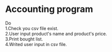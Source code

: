 # Accounting program

Do    
1.Check you csv file exist.         
2.User input product's name and product's price.         
3.Print bought list.       
4.Writed user input in csv file.   
